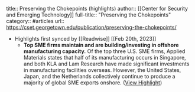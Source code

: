 title:: Preserving the Chokepoints (highlights)
author:: [[Center for Security and Emerging Technology]]
full-title:: "Preserving the Chokepoints"
category:: #articles
url:: https://cset.georgetown.edu/publication/preserving-the-chokepoints/

- Highlights first synced by [[Readwise]] [[Feb 20th, 2023]]
	- **Top SME firms maintain and are building/investing in offshore manufacturing capacity.** Of the top three U.S. SME firms, Applied Materials states that half of its manufacturing occurs in Singapore, and both KLA and Lam Research have made significant investments in manufacturing facilities overseas. However, the United States, Japan, and the Netherlands collectively continue to produce a majority of global SME exports onshore. ([View Highlight](https://read.readwise.io/read/01gfmvshm319ryfbvzqr787aks))